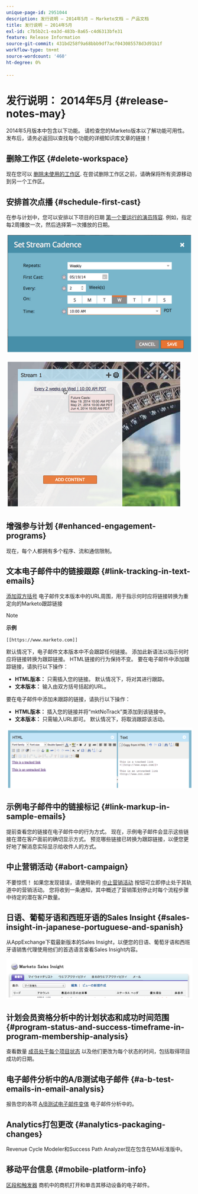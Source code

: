 ```yaml
---
unique-page-id: 2951044
description: 发行说明 — 2014年5月 — Marketo文档 — 产品文档
title: 发行说明 — 2014年5月
exl-id: c7b5b2c1-ea3d-483b-8a65-c4d6313bfe31
feature: Release Information
source-git-commit: 431bd258f9a68bbb9df7acf043085578d3d91b1f
workflow-type: tm+mt
source-wordcount: '460'
ht-degree: 0%

---
```


# 发行说明： 2014年5月 {#release-notes-may}

2014年5月版本中包含以下功能。 请检查您的Marketo版本以了解功能可用性。 发布后，请务必返回以查找每个功能的详细知识库文章的链接！

## 删除工作区 {#delete-workspace}

现在您可以 [删除未使用的工作区](/help/marketo/product-docs/administration/workspaces-and-person-partitions/delete-a-workspace.md). 在尝试删除工作区之前，请确保将所有资源移动到另一个工作区。

## 安排首次点播 {#schedule-first-cast}

在参与计划中，您可以安排以下项目的日期 [第一个要运行的演员阵容](/help/marketo/product-docs/email-marketing/drip-nurturing/engagement-program-streams/set-stream-cadence.md). 例如，指定每2周播放一次，然后选择第一次播放的日期。

![](assets/image2014-9-22-11-3a57-3a36.png)

![](assets/image2014-9-22-11-3a57-3a54.png)

## 增强参与计划 {#enhanced-engagement-programs}

现在，每个人都拥有多个程序、流和通信限制。

## 文本电子邮件中的链接跟踪 {#link-tracking-in-text-emails}

[添加双方括号](/help/marketo/product-docs/email-marketing/general/functions-in-the-editor/add-tracked-links-to-a-text-email.md) 电子邮件文本版本中的URL周围，用于指示何时应将链接转换为重定向的Marketo跟踪链接

>[!NOTE]
>
>**示例**
>
>`[[https://www.marketo.com]]`

默认情况下，电子邮件文本版本中不会跟踪任何链接。 添加此新语法以指示何时应将链接转换为跟踪链接。 HTML链接的行为保持不变。  要在电子邮件中添加跟踪链接，请执行以下操作：

* **HTML版本：** 只需插入您的链接。 默认情况下，将对其进行跟踪。
* **文本版本：** 输入由双方括号括起的URL。

要在电子邮件中添加未跟踪的链接，请执行以下操作：

* **HTML版本：** 插入您的链接并将“mktNoTrack”类添加到该链接中。
* **文本版本：** 只需输入URL即可。 默认情况下，将取消跟踪该活动。

![](assets/image2014-9-22-12-3a1-3a34.png)

## 示例电子邮件中的链接标记 {#link-markup-in-sample-emails}

提前查看您的链接在电子邮件中的行为方式。 现在，示例电子邮件会显示这些链接在潜在客户面前的确切显示方式。 预览哪些链接已转换为跟踪链接，以便您更好地了解消息实际显示给收件人的方式。

## 中止营销活动 {#abort-campaign}

不要惊慌！ 如果您发现错误，请使用新的 [中止营销活动](/help/marketo/product-docs/core-marketo-concepts/smart-campaigns/using-smart-campaigns/abort-a-smart-campaign.md) 按钮可立即停止处于其轨道中的营销活动。 您将收到一条通知，其中概述了营销策划停止时每个流程步骤中待定的潜在客户数量。

## 日语、葡萄牙语和西班牙语的Sales Insight {#sales-insight-in-japanese-portuguese-and-spanish}

从AppExchange下载最新版本的Sales Insight，以便您的日语、葡萄牙语和西班牙语销售代理使用他们的首选语言查看Sales Insight内容。

![](assets/image2014-9-22-12-3a2-3a12.png)

## 计划会员资格分析中的计划状态和成功时间范围 {#program-status-and-success-timeframe-in-program-membership-analysis}

查看数量 [成员处于每个项目状态](/help/marketo/product-docs/reporting/revenue-cycle-analytics/program-analytics/build-a-program-membership-analysis-report-that-lists-leads.md) 以及他们更改为每个状态的时间，包括取得项目成功的日期。

## 电子邮件分析中的A/B测试电子邮件 {#a-b-test-emails-in-email-analysis}

报告您的各项 [A/B测试电子邮件变体](/help/marketo/product-docs/reporting/revenue-cycle-analytics/email-analysis/build-an-email-analysis-report-that-shows-program-information.md) 电子邮件分析中的。

## Analytics打包更改 {#analytics-packaging-changes}

Revenue Cycle Modeler和Success Path Analyzer现在包含在MA标准版中。

## 移动平台信息 {#mobile-platform-info}

[区段和触发器](/help/marketo/product-docs/reporting/basic-reporting/report-activity/build-a-people-performance-report-with-mobile-platform-columns.md) 商机中的商机打开和单击其移动设备的电子邮件。
